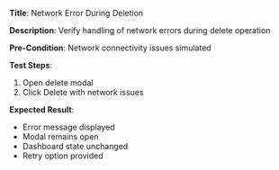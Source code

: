 **Title**: Network Error During Deletion

**Description**: Verify handling of network errors during delete operation

**Pre-Condition**: Network connectivity issues simulated

**Test Steps**:
1. Open delete modal
2. Click Delete with network issues

**Expected Result**:
- Error message displayed
- Modal remains open
- Dashboard state unchanged
- Retry option provided